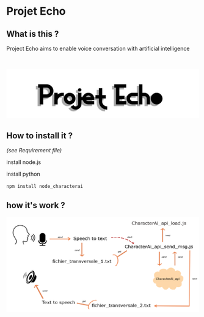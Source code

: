 # Projet Echo

## What is this ?

Project Echo aims to enable voice conversation with artificial intelligence

<br>

![logo du projet Echo](https://github.com/MrCarambole/Echo/blob/main/images/logomini.jpg)

## How to install it ?
*(see Requirement file)*

install node.js

install python

`npm install node_characterai`

## how it's work ?

![Architecture](https://github.com/MrCarambole/Echo/blob/main/images/architecturemini.PNG)
